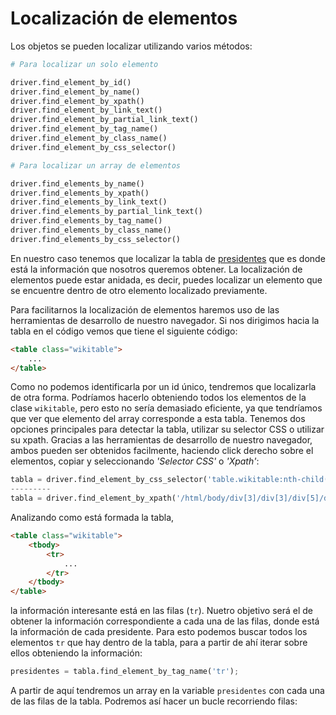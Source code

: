 # Localización de elementos

Los objetos se pueden localizar utilizando varios métodos:

```py
# Para localizar un solo elemento

driver.find_element_by_id()
driver.find_element_by_name()
driver.find_element_by_xpath()
driver.find_element_by_link_text()
driver.find_element_by_partial_link_text()
driver.find_element_by_tag_name()
driver.find_element_by_class_name()
driver.find_element_by_css_selector()

# Para localizar un array de elementos

driver.find_elements_by_name()
driver.find_elements_by_xpath()
driver.find_elements_by_link_text()
driver.find_elements_by_partial_link_text()
driver.find_elements_by_tag_name()
driver.find_elements_by_class_name()
driver.find_elements_by_css_selector()
```

En nuestro caso tenemos que localizar la tabla de [presidentes](https://es.wikipedia.org/wiki/Granada_Club_de_F%C3%BAtbol#Presidentes) que es donde está la información que nosotros queremos obtener. La localización de elementos puede estar anidada, es decir, puedes localizar un elemento que se encuentre dentro de otro elemento localizado previamente. 

Para facilitarnos la localización de elementos haremos uso de las herramientas de desarrollo de nuestro navegador. Si nos dirigimos hacia la tabla en el código vemos que tiene el siguiente código:

```html
<table class="wikitable">
    ...
</table>
```

Como no podemos identificarla por un id único, tendremos que localizarla de otra forma. Podríamos hacerlo obteniendo todos los elementos de la clase `wikitable`, pero esto no sería demasiado eficiente, ya que tendríamos que ver que elemento del array corresponde a esta tabla. Tenemos dos opciones principales para detectar la tabla, utilizar su selector CSS o utilizar su xpath. Gracias a las herramientas de desarrollo de nuestro navegador, ambos pueden ser obtenidos facilmente, haciendo click derecho sobre el elementos, copiar y seleccionando _'Selector CSS'_ o _'Xpath'_:

```py
tabla = driver.find_element_by_css_selector('table.wikitable:nth-child(216)')
---------
tabla = driver.find_element_by_xpath('/html/body/div[3]/div[3]/div[5]/div[1]/table[16]')
```
Analizando como está formada la tabla,

```html
<table class="wikitable">
    <tbody>
        <tr>
            ...
        </tr>
    </tbody>
</table>
```

la información interesante está en las filas (`tr`). Nuetro objetivo será el de obtener la información correspondiente a cada una de las filas, donde está la información de cada presidente. Para esto podemos buscar todos los elementos `tr` que hay dentro de la tabla, para a partir de ahí iterar sobre ellos obteniendo la información:

```py
presidentes = tabla.find_element_by_tag_name('tr');
```

A partir de aquí tendremos un array en la variable `presidentes` con cada una de las filas de la tabla. Podremos así hacer un bucle recorriendo filas:

```py

```